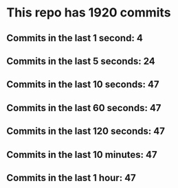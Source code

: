 # This repo has 1920 commits

## Commits in the last 1 second: 4
## Commits in the last 5 seconds: 24
## Commits in the last 10 seconds: 47
## Commits in the last 60 seconds: 47
## Commits in the last 120 seconds: 47
## Commits in the last 10 minutes: 47
## Commits in the last 1 hour: 47
